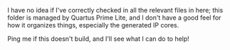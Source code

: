 I have no idea if I've correctly checked in all the relevant files in
here; this folder is managed by Quartus Prime Lite, and I don't have a
good feel for how it organizes things, especially the generated IP
cores.

Ping me if this doesn't build, and I'll see what I can do to help!